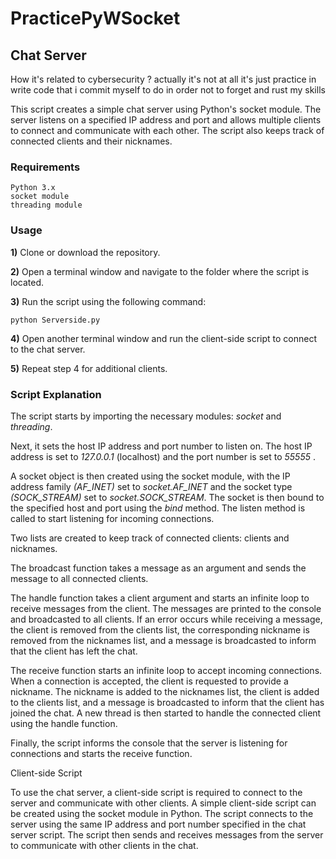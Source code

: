 # PracticePyWSocket

## Chat Server

How it's related to cybersecurity ? actually it's not at all it's just practice in write code that i commit myself to do in order not to forget and rust my skills

This script creates a simple chat server using Python's socket module. The server listens on a specified IP address and port and allows multiple clients to connect and communicate with each other. The script also keeps track of connected clients and their nicknames.

### **Requirements**
```
Python 3.x
socket module
threading module
```
### **Usage**

**1)** Clone or download the repository.

**2)** Open a terminal window and navigate to the folder where the script is located.

**3)** Run the script using the following command:

```
python Serverside.py
```
**4)** Open another terminal window and run the client-side script to connect to the chat server.

**5)** Repeat step 4 for additional clients.

### **Script Explanation**

The script starts by importing the necessary modules: *socket* and *threading*.

Next, it sets the host IP address and port number to listen on. The host IP address is set to *127.0.0.1* (localhost) and the port number is set to  *55555* .

A socket object is then created using the socket module, with the IP address family *(AF_INET)* set to *socket.AF_INET* and the socket type *(SOCK_STREAM)* set to *socket.SOCK_STREAM*. The socket is then bound to the specified host and port using the *bind* method. The listen method is called to start listening for incoming connections.

Two lists are created to keep track of connected clients: clients and nicknames.

The broadcast function takes a message as an argument and sends the message to all connected clients.

The handle function takes a client argument and starts an infinite loop to receive messages from the client. The messages are printed to the console and broadcasted to all clients. If an error occurs while receiving a message, the client is removed from the clients list, the corresponding nickname is removed from the nicknames list, and a message is broadcasted to inform that the client has left the chat.

The receive function starts an infinite loop to accept incoming connections. When a connection is accepted, the client is requested to provide a nickname. The nickname is added to the nicknames list, the client is added to the clients list, and a message is broadcasted to inform that the client has joined the chat. A new thread is then started to handle the connected client using the handle function.

Finally, the script informs the console that the server is listening for connections and starts the receive function.

Client-side Script

To use the chat server, a client-side script is required to connect to the server and communicate with other clients. A simple client-side script can be created using the socket module in Python. The script connects to the server using the same IP address and port number specified in the chat server script. The script then sends and receives messages from the server to communicate with other clients in the chat.
